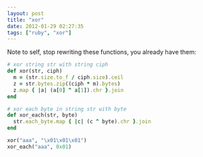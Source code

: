 ```yaml
---
layout: post
title: "xor"
date: 2012-01-29 02:27:35
tags: ["ruby", "xor"]
---
```


Note to self, stop rewriting these functions, you already have them:

```ruby
# xor string str with string ciph
def xor(str, ciph)
  m = (str.size.to_f / ciph.size).ceil
  z = str.bytes.zip((ciph * m).bytes)
  z.map { |a| (a[0] ^ a[1]).chr }.join
end

# xor each byte in string str with byte
def xor_each(str, byte)
  str.each_byte.map { |c| (c ^ byte).chr }.join
end
```

```ruby
xor("aaa", "\x01\x01\x01")
xor_each("aaa", 0x01)
```
